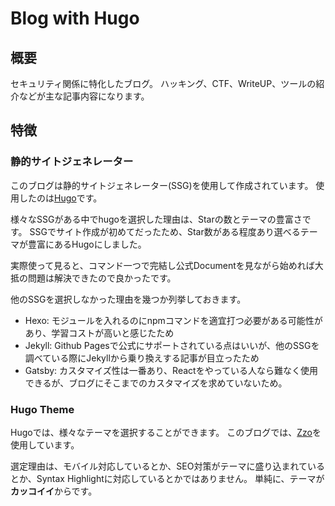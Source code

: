 # Blog with Hugo

## 概要

セキュリティ関係に特化したブログ。
ハッキング、CTF、WriteUP、ツールの紹介などが主な記事内容になります。

## 特徴

### 静的サイトジェネレーター

このブログは静的サイトジェネレーター(SSG)を使用して作成されています。
使用したのは[Hugo](https://github.com/gohugoio/hugo)です。

様々なSSGがある中でhugoを選択した理由は、Starの数とテーマの豊富さです。
SSGでサイト作成が初めてだったため、Star数がある程度あり選べるテーマが豊富にあるHugoにしました。

実際使って見ると、コマンド一つで完結し公式Documentを見ながら始めれば大抵の問題は解決できたので良かったです。

他のSSGを選択しなかった理由を幾つか列挙しておきます。
- Hexo: モジュールを入れるのにnpmコマンドを適宜打つ必要がある可能性があり、学習コストが高いと感じたため
- Jekyll: Github Pagesで公式にサポートされている点はいいが、他のSSGを調べている際にJekyllから乗り換えする記事が目立ったため
- Gatsby: カスタマイズ性は一番あり、Reactをやっている人なら難なく使用できるが、ブログにそこまでのカスタマイズを求めていないため。

### Hugo Theme

Hugoでは、様々なテーマを選択することができます。
このブログでは、[Zzo](https://github.com/zzossig/hugo-theme-zzo)を使用しています。

選定理由は、モバイル対応しているとか、SEO対策がテーマに盛り込まれているとか、Syntax Highlightに対応しているとかではありません。
単純に、テーマが**カッコイイ**からです。